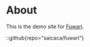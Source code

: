 # About
This is the demo site for [Fuwari](https://github.com/derickit).

::github{repo="saicaca/fuwari"}
